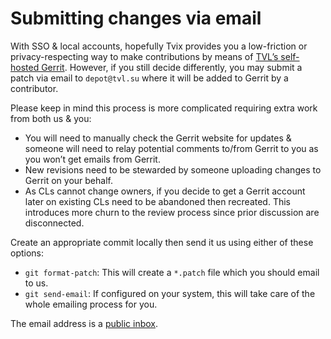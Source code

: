 Submitting changes via email
===============================================================================

With SSO & local accounts, hopefully Tvix provides you a low-friction or
privacy-respecting way to make contributions by means of
[TVL’s self-hosted Gerrit][gerrit]. However, if you still decide differently,
you may submit a patch via email to `depot@tvl.su` where it will be added to
Gerrit by a contributor.

Please keep in mind this process is more complicated requiring extra work from
both us & you:

* You will need to manually check the Gerrit website for updates & someone will
  need to relay potential comments to/from Gerrit to you as you won’t get
  emails from Gerrit.
* New revisions need to be stewarded by someone uploading changes to Gerrit
  on your behalf.
* As CLs cannot change owners, if you decide to get a Gerrit account later on
  existing CLs need to be abandoned then recreated. This introduces more churn
  to the review process since prior discussion are disconnected.

Create an appropriate commit locally then send it us using either of these
options:

* `git format-patch`: This will create a `*.patch` file which you should email to
  us.
* `git send-email`: If configured on your system, this will take care of the
  whole emailing process for you.

The email address is a [public inbox][].


[gerrit]: ../contributing/gerrit.html
[public inbox]: https://inbox.tvl.su/depot/

